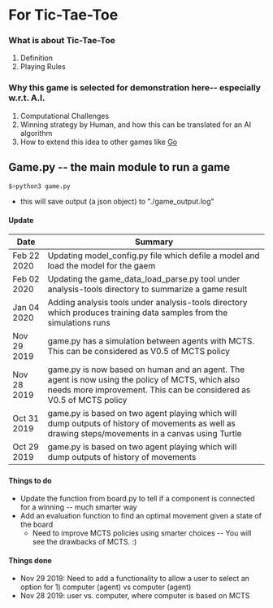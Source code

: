 # For Tic-Tae-Toe
### What is about Tic-Tae-Toe
1. Definition
2. Playing Rules
### Why this game is selected for demonstration here-- especially w.r.t. A.I.
1. Computational Challenges
2. Winning strategy by Human, and how this can be translated for an AI algorithm
3. How to extend this idea to other games like [Go](https://deepmind.com/research/case-studies/alphago-the-story-so-far)

## Game.py --  the main module to run a game
```sh
$>python3 game.py
```
   - this will save output (a json object) to "./game_output.log" 
#### Update
|Date | Summary|
| ------ | ------ |
|Feb 22 2020 | Updating model_config.py file which defile a model and load the model for the gaem |
|Feb 02 2020 | Updating the game_data_load_parse.py tool under analysis-tools directory to summarize a game result|
|Jan 04 2020 | Adding analysis tools under analysis-tools directory which produces training data samples from the simulations runs|
|Nov 29 2019 | game.py has a simulation between agents with MCTS. This can be considered as V0.5 of MCTS policy  |
|Nov 28 2019 | game.py is now based on human and an agent. The agent is now using the policy of MCTS, which also needs more improvement. This can be considered as V0.5 of MCTS policy  |
|Oct 31 2019 | game.py is based on two agent playing which will dump outputs of history of movements as well as drawing steps/movements in a canvas using Turtle  |
|Oct 29 2019 | game.py is based on two agent playing which will dump outputs of history of movements  |

###
#### Things to do
   - Update the function from board.py to tell if a component is connected for a winning -- much smarter way
   - Add an evaluation function to find an optimal movement given a state of the board
     - Need to improve MCTS policies using smarter choices -- You will see the drawbacks of MCTS. :)

#### Things done
   - Nov 29 2019: Need to add a functionality to allow a user to select an option for 1) computer (agent) vs computer (agent)
   - Nov 28 2019: user vs. computer, where computer is based on MCTS
